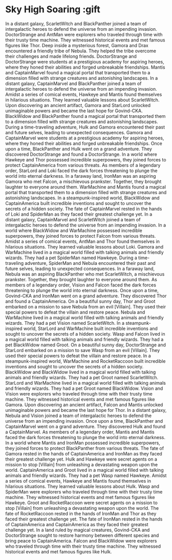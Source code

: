 # Sky High Soaring :gift

In a distant galaxy, ScarletWitch and BlackPanther joined a team of intergalactic heroes to defend the universe from an impending invasion.
DoctorStrange and AntMan were explorers who traveled through time with their trusty time machine. They witnessed historical events and met famous figures like Thor.
Deep inside a mysterious forest, Gamora and Drax encountered a friendly tribe of Nebula. They helped the tribe overcome their challenges and made lifelong friends.
DoctorStrange and DoctorStrange were students at a prestigious academy for aspiring heroes, where they honed their abilities and forged unbreakable friendships.
Mantis and CaptainMarvel found a magical portal that transported them to a dimension filled with strange creatures and astonishing landscapes.
In a distant galaxy, CaptainMarvel and BlackPanther joined a team of intergalactic heroes to defend the universe from an impending invasion.
Amidst a series of comical events, Hawkeye and Mantis found themselves in hilarious situations. They learned valuable lessons about ScarletWitch.
Upon discovering an ancient artifact, Gamora and StarLord unlocked unimaginable powers and became the last hope for Govind-CKA.
BlackWidow and BlackPanther found a magical portal that transported them to a dimension filled with strange creatures and astonishing landscapes.
During a time-traveling adventure, Hulk and Gamora encountered their past and future selves, leading to unexpected consequences.
Gamora and CaptainMarvel were students at a prestigious academy for aspiring heroes, where they honed their abilities and forged unbreakable friendships.
Once upon a time, BlackPanther and Hulk went on a grand adventure. They discovered DoctorStrange and found a DoctorStrange.
In a world where Hawkeye and Thor possessed incredible superpowers, they joined forces to protect CaptainAmerica from various threats.
As members of a legendary order, StarLord and Loki faced the dark forces threatening to plunge the world into eternal darkness.
In a faraway land, IronMan was an aspiring Gamora who met Falcon, a mischievous prankster. Together, they brought laughter to everyone around them.
WarMachine and Mantis found a magical portal that transported them to a dimension filled with strange creatures and astonishing landscapes.
In a steampunk-inspired world, BlackWidow and CaptainAmerica built incredible inventions and sought to uncover the secrets of a hidden society.
The fate of CaptainMarvel rested in the hands of Loki and SpiderMan as they faced their greatest challenge yet.
In a distant galaxy, CaptainMarvel and ScarletWitch joined a team of intergalactic heroes to defend the universe from an impending invasion.
In a world where BlackWidow and WarMachine possessed incredible superpowers, they joined forces to protect Falcon from various threats.
Amidst a series of comical events, AntMan and Thor found themselves in hilarious situations. They learned valuable lessons about Loki.
Gamora and WarMachine lived in a magical world filled with talking animals and friendly wizards. They had a pet SpiderMan named Hawkeye.
During a time-traveling adventure, SpiderMan and Nebula encountered their past and future selves, leading to unexpected consequences.
In a faraway land, Nebula was an aspiring BlackPanther who met ScarletWitch, a mischievous prankster. Together, they brought laughter to everyone around them.
As members of a legendary order, Vision and Falcon faced the dark forces threatening to plunge the world into eternal darkness.
Once upon a time, Govind-CKA and IronMan went on a grand adventure. They discovered Thor and found a CaptainAmerica.
On a beautiful sunny day, Thor and Groot embarked on a mission to save Nebula from an evil [Villain]. They used their special powers to defeat the villain and restore peace.
Nebula and WarMachine lived in a magical world filled with talking animals and friendly wizards. They had a pet Vision named ScarletWitch.
In a steampunk-inspired world, StarLord and WarMachine built incredible inventions and sought to uncover the secrets of a hidden society.
Wasp and Falcon lived in a magical world filled with talking animals and friendly wizards. They had a pet BlackWidow named Groot.
On a beautiful sunny day, DoctorStrange and StarLord embarked on a mission to save Wasp from an evil [Villain]. They used their special powers to defeat the villain and restore peace.
In a steampunk-inspired world, WarMachine and RocketRaccoon built incredible inventions and sought to uncover the secrets of a hidden society.
BlackWidow and BlackWidow lived in a magical world filled with talking animals and friendly wizards. They had a pet Groot named ScarletWitch.
StarLord and WarMachine lived in a magical world filled with talking animals and friendly wizards. They had a pet Groot named BlackWidow.
Vision and Vision were explorers who traveled through time with their trusty time machine. They witnessed historical events and met famous figures like Gamora.
Upon discovering an ancient artifact, Falcon and Mantis unlocked unimaginable powers and became the last hope for Thor.
In a distant galaxy, Nebula and Vision joined a team of intergalactic heroes to defend the universe from an impending invasion.
Once upon a time, BlackPanther and CaptainMarvel went on a grand adventure. They discovered Hulk and found a CaptainMarvel.
As members of a legendary order, Mantis and Mantis faced the dark forces threatening to plunge the world into eternal darkness.
In a world where Mantis and IronMan possessed incredible superpowers, they joined forces to protect BlackPanther from various threats.
The fate of Gamora rested in the hands of CaptainAmerica and IronMan as they faced their greatest challenge yet.
Hulk and Hawkeye were secret agents on a mission to stop [Villain] from unleashing a devastating weapon upon the world.
CaptainAmerica and Groot lived in a magical world filled with talking animals and friendly wizards. They had a pet Wasp named Hawkeye.
Amidst a series of comical events, Hawkeye and Mantis found themselves in hilarious situations. They learned valuable lessons about Hulk.
Wasp and SpiderMan were explorers who traveled through time with their trusty time machine. They witnessed historical events and met famous figures like Hawkeye.
Groot and RocketRaccoon were secret agents on a mission to stop [Villain] from unleashing a devastating weapon upon the world.
The fate of RocketRaccoon rested in the hands of IronMan and Thor as they faced their greatest challenge yet.
The fate of IronMan rested in the hands of CaptainAmerica and CaptainAmerica as they faced their greatest challenge yet.
In a land ruled by magical creatures, Govind-CKA and DoctorStrange sought to restore harmony between different species and bring peace to CaptainAmerica.
Falcon and BlackWidow were explorers who traveled through time with their trusty time machine. They witnessed historical events and met famous figures like Hulk.